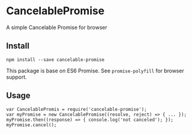 # CancelablePromise
A simple Cancelable Promise for browser

## Install

```
npm install --save cancelable-promise
```

This package is base on ES6 Promise. See `promise-polyfill` for browser support.

## Usage
```
var CancelablePromis = require('cancelable-promise');
var myPromise = new CancelablePromise((resolve, reject) => { ... });
myPromise.then((response) => { console.log('not canceled'); });
myPromise.cancel();
```
